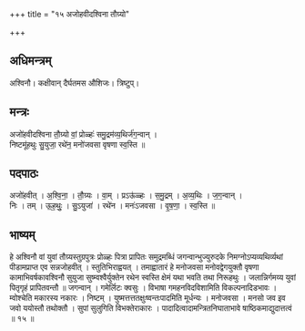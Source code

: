 +++
title = "१५ अजोहवीदश्विना तौग्र्यो"

+++
## अधिमन्त्रम्
अश्विनौ। कक्षीवान् दैर्घतमस औशिजः। त्रिष्टुप्।

## मन्त्रः
अजो॑हवीदश्विना तौ॒ग्र्यो वां॒ प्रोळ्हः॑ समु॒द्रम॑व्य॒थिर्ज॑ग॒न्वान् ।  
निष्टमू॑हथुः सु॒युजा॒ रथे॑न॒ मनो॑जवसा वृषणा स्व॒स्ति ॥

## पदपाठः
अजो॑हवीत् । अ॒श्वि॒ना॒ । तौ॒ग्र्यः । वा॒म् । प्रऽऊ॑ळ्हः । स॒मु॒द्रम् । अ॒व्य॒थिः । ज॒ग॒न्वान् ।  
निः । तम् । ऊ॒ह॒थुः॒ । सु॒ऽयुजा॑ । रथे॑न । मनः॑ऽजवसा । वृ॒ष॒णा॒ । स्व॒स्ति ॥

## भाष्यम्
हे अश्विनौ वां युवां तौग्र्यस्तुग्रपुत्रः प्रोळ्हः पित्रा प्रापितः समुद्रमब्धिं जगन्वान्भुज्युरुदके निमग्नोऽप्यव्यथिर्व्यथां पीडामप्राप्त एव सन्नजोहवीत् । स्तुतिभिराह्वयत् । तमाह्वातारं हे मनोजवसा मनोवद्वेगयुक्तौ वृषणा कामाभिवर्षकावश्विनौ सुयुजा सुष्म्वश्वैर्युक्तेन रथेन स्वस्ति क्षेमं यथा भवति तथा निरूहथुः । जलान्निर्गमय्य युवां पितृगृहं प्रापितवन्तौ ॥ जगन्वान् । गमेर्लिटः क्वसुः । विभाषा गमहनविदविशामिति विकल्पनादिडभावः । म्वोश्चेति मकारस्य नकारः । निष्टम् । युष्मत्तत्ततक्षुःष्वन्तःपादमिति मूर्धन्यः । मनोजवसा । मनसो जव इव जवो ययोस्तौ तथोक्तौ । सुपां सुलुगिति विभक्तेराकारः । पादादित्वादामन्त्रितनिघाताभावे षाष्ठिकमाद्युदात्तत्वं ॥ १५ ॥